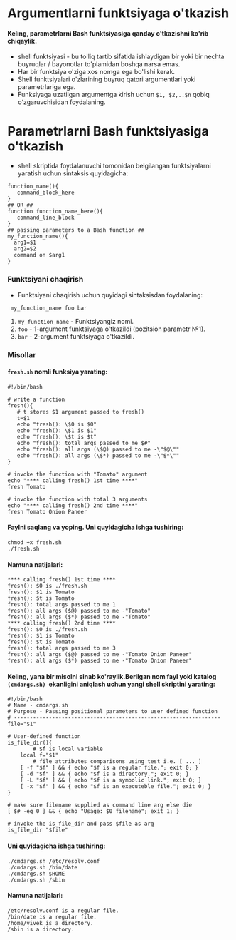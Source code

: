 # Argumentlarni funktsiyaga o'tkazish


#### Keling, parametrlarni Bash funktsiyasiga qanday o'tkazishni ko'rib chiqaylik.


- shell funktsiyasi - bu to'liq tartib sifatida ishlaydigan bir yoki bir nechta buyruqlar / bayonotlar to'plamidan boshqa narsa emas.
- Har bir funktsiya o'ziga xos nomga ega bo'lishi kerak.
- Shell funktsiyalari o'zlarining buyruq qatori argumentlari yoki parametrlariga ega.
- Funksiyaga uzatilgan argumentga kirish uchun ```$1, $2,..$n``` qobiq oʻzgaruvchisidan foydalaning.


# Parametrlarni Bash funktsiyasiga o'tkazish

- shell skriptida foydalanuvchi tomonidan belgilangan funktsiyalarni yaratish uchun sintaksis quyidagicha:

```
function_name(){
   command_block_here
}
## OR ##
function function_name_here(){
   command_line_block
}
## passing parameters to a Bash function ##
my_function_name(){
  arg1=$1
  arg2=$2
  command on $arg1
}
```

### Funktsiyani chaqirish

- Funktsiyani chaqirish uchun quyidagi sintaksisdan foydalaning:


```
 my_function_name foo bar
```

1. ```my_function_name``` - Funktsiyangiz nomi.
2. ```foo``` - 1-argument funktsiyaga o'tkazildi (pozitsion parametr №1).
3. ```bar``` - 2-argument funktsiyaga o'tkazildi.


### Misollar

#### ```fresh.sh``` nomli funksiya yarating:

```
#!/bin/bash
 
# write a function
fresh(){
   # t stores $1 argument passed to fresh()
   t=$1
   echo "fresh(): \$0 is $0"
   echo "fresh(): \$1 is $1"
   echo "fresh(): \$t is $t"
   echo "fresh(): total args passed to me $#"
   echo "fresh(): all args (\$@) passed to me -\"$@\""
   echo "fresh(): all args (\$*) passed to me -\"$*\""
}
 
# invoke the function with "Tomato" argument
echo "**** calling fresh() 1st time ****"
fresh Tomato
 
# invoke the function with total 3 arguments
echo "**** calling fresh() 2nd time ****"
fresh Tomato Onion Paneer
```

#### Faylni saqlang va yoping. Uni quyidagicha ishga tushiring:

```
chmod +x fresh.sh
./fresh.sh
```

#### Namuna natijalari:

```
**** calling fresh() 1st time ****
fresh(): $0 is ./fresh.sh
fresh(): $1 is Tomato
fresh(): $t is Tomato
fresh(): total args passed to me 1
fresh(): all args ($@) passed to me -"Tomato"
fresh(): all args ($*) passed to me -"Tomato"
**** calling fresh() 2nd time ****
fresh(): $0 is ./fresh.sh
fresh(): $1 is Tomato
fresh(): $t is Tomato
fresh(): total args passed to me 3
fresh(): all args ($@) passed to me -"Tomato Onion Paneer"
fresh(): all args ($*) passed to me -"Tomato Onion Paneer"
```

#### Keling, yana bir misolni sinab ko'raylik.Berilgan nom fayl yoki katalog ```(cmdargs.sh) ```ekanligini aniqlash uchun yangi shell skriptini yarating:


```
#!/bin/bash
# Name - cmdargs.sh
# Purpose - Passing positional parameters to user defined function 
# -----------------------------------------------------------------
file="$1"

# User-defined function
is_file_dir(){
        # $f is local variable
	local f="$1"
        # file attributes comparisons using test i.e. [ ... ]
	[ -f "$f" ] && { echo "$f is a regular file."; exit 0; }
	[ -d "$f" ] && { echo "$f is a directory."; exit 0; }
	[ -L "$f" ] && { echo "$f is a symbolic link."; exit 0; }
	[ -x "$f" ] && { echo "$f is an executeble file."; exit 0; }
}

# make sure filename supplied as command line arg else die
[ $# -eq 0 ] && { echo "Usage: $0 filename"; exit 1; }

# invoke the is_file_dir and pass $file as arg
is_file_dir "$file"
```

#### Uni quyidagicha ishga tushiring:

```
./cmdargs.sh /etc/resolv.conf
./cmdargs.sh /bin/date
./cmdargs.sh $HOME
./cmdargs.sh /sbin
```

#### Namuna natijalari:

```
/etc/resolv.conf is a regular file.
/bin/date is a regular file.
/home/vivek is a directory.
/sbin is a directory.
```